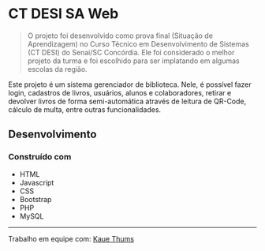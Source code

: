 # CT DESI SA Web

> O projeto foi desenvolvido como prova final (Situação de Aprendizagem) no Curso Técnico em Desenvolvimento de Sistemas (CT DESI)
do Senai/SC Concórdia.
> Ele foi considerado o melhor projeto da turma e foi escolhido para ser implatando em algumas escolas da região.

Este projeto é um sistema gerenciador de biblioteca. Nele, é possível fazer login, cadastros de livros, usuários, alunos e 
colaboradores, retirar e devolver livros de forma semi-automática através de leitura de QR-Code, cálculo de multa, entre outras
funcionalidades.

## Desenvolvimento

### Construído com

- HTML
- Javascript
- CSS
- Bootstrap
- PHP
- MySQL

---

Trabalho em equipe com: [Kaue Thums][]

[Kaue Thums]: https://github.com/KaueFelipeThums

